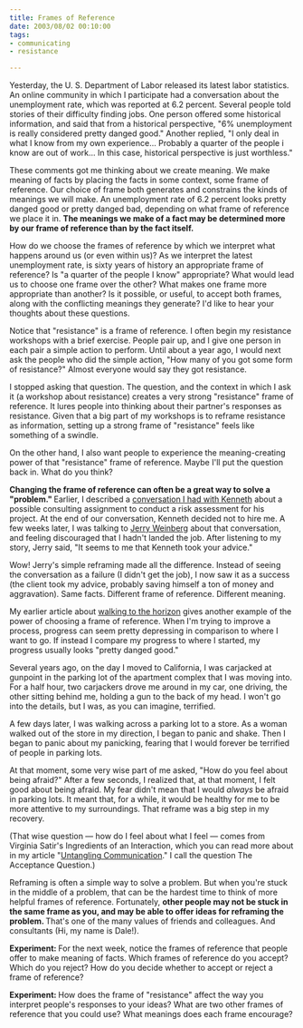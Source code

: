 ```yaml
--- 
title: Frames of Reference
date: 2003/08/02 00:10:00
tags: 
- communicating
- resistance

---
```


<p> Yesterday, the U. S. Department of Labor released its latest labor statistics. An online community in which I participate had a conversation about the unemployment rate, which was reported at 6.2 percent. Several people told stories of their difficulty finding jobs. One person offered some historical information, and said that from a historical perspective, "6% unemployment is really considered pretty danged good." Another replied, "I only deal in what I know from my own experience... Probably a quarter of the people i know are out of work... In this case, historical perspective is just worthless." </p>
<p> These comments got me thinking about we create meaning. We make meaning of facts by placing the facts in some context, some frame of reference. Our choice of frame both generates and constrains the kinds of meanings we will make. An unemployment rate of 6.2 percent looks pretty danged good or pretty danged bad, depending on what frame of reference we place it in. <strong> The meanings we make of a fact may be determined more by our frame of reference than by the fact itself. </strong>
</p>
<p> How do we choose the frames of reference by which we interpret what happens around us (or even within us)? As we interpret the latest unemployment rate, is sixty years of history an appropriate frame of reference? Is "a quarter of the people I know" appropriate? What would lead us to choose one frame over the other? What makes one frame more appropriate than another? Is it possible, or useful, to accept both frames, along with the conflicting meanings they generate? I'd like to hear your thoughts about these questions. </p>
<p> Notice that "resistance" is a frame of reference. I often begin my resistance workshops with a brief exercise. People pair up, and I give one person in each pair a simple action to perform. Until about a year ago, I would next ask the people who did the simple action, "How many of you got some form of resistance?" Almost everyone would say they got resistance. </p>
<p> I stopped asking that question. The question, and the context in which I ask it (a workshop about resistance) creates a very strong "resistance" frame of reference. It lures people into thinking about their partner's responses as resistance. Given that a big part of my workshops is to reframe resistance as information, setting up a strong frame of "resistance" feels like something of a swindle. </p>
<p> On the other hand, I also want people to experience the meaning-creating power of that "resistance" frame of reference. Maybe I'll put the question back in. What do you think? </p>
<p>
<strong> Changing the frame of reference can often be a great way to solve a "problem." </strong> Earlier, I described a <a href="/2003/06/the_value_question/">conversation I had with Kenneth</a> about a possible consulting assignment to conduct a risk assessment for his project. At the end of our conversation, Kenneth decided not to hire me. A few weeks later, I was talking to <a href="http://www.geraldmweinberg.com">Jerry Weinberg</a> about that conversation, and feeling discouraged that I hadn't landed the job. After listening to my story, Jerry said, "It seems to me that Kenneth took your advice." </p>
<p> Wow! Jerry's simple reframing made all the difference. Instead of seeing the conversation as a failure (I didn't get the job), I now saw it as a success (the client took my advice, probably saving himself a ton of money and aggravation). Same facts. Different frame of reference. Different meaning. </p>
<p> My earlier article about <a href="/2003/04/walking_to_the_horizon/">walking to the horizon</a> gives another example of the power of choosing a frame of reference. When I'm trying to improve a process, progress can seem pretty depressing in comparison to where I want to go. If instead I compare my progress to where I started, my progress usually looks "pretty danged good." </p>
<p> Several years ago, on the day I moved to California, I was carjacked at gunpoint in the parking lot of the apartment complex that I was moving into. For a half hour, two carjackers drove me around in my car, one driving, the other sitting behind me, holding a gun to the back of my head. I won't go into the details, but I was, as you can imagine, terrified. </p>
<p> A few days later, I was walking across a parking lot to a store. As a woman walked out of the store in my direction, I began to panic and shake. Then I began to panic about my panicking, fearing that I would forever be terrified of people in parking lots. </p>
<p> At that moment, some very wise part of me asked, "How do you feel about being afraid?" After a few seconds, I realized that, at that moment, I felt good about being afraid. My fear didn't mean that I would <em>always</em> be afraid in parking lots. It meant that, for a while, it would be healthy for me to be more attentive to my surroundings. That reframe was a big step in my recovery. </p>
<p> (That wise question — how do I feel about what I feel — comes from Virginia Satir's Ingredients of an Interaction, which you can read more about in my article "<a href="http://dhemery.com/articles/untangling_communication/">Untangling Communication</a>." I call the question The Acceptance Question.) </p>
<p> Reframing is often a simple way to solve a problem. But when you're stuck in the middle of a problem, that can be the hardest time to think of more helpful frames of reference. Fortunately, <strong> other people may not be stuck in the same frame as you, and may be able to offer ideas for reframing the problem. </strong> That's one of the many values of friends and colleagues. And consultants (Hi, my name is Dale!). </p>
<p>
<strong> Experiment: </strong> For the next week, notice the frames of reference that people offer to make meaning of facts. Which frames of reference do you accept? Which do you reject? How do you decide whether to accept or reject a frame of reference? </p>
<p>
<strong> Experiment: </strong> How does the frame of "resistance" affect the way you interpret people's responses to your ideas? What are two other frames of reference that you could use? What meanings does each frame encourage? </p>
